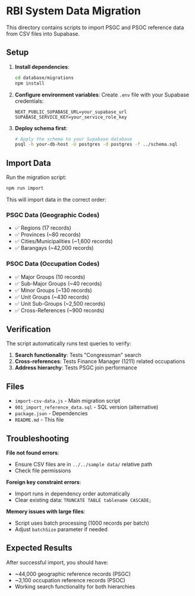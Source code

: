 # RBI System Data Migration

This directory contains scripts to import PSGC and PSOC reference data from CSV files into Supabase.

## Setup

1. **Install dependencies**:
   ```bash
   cd database/migrations
   npm install
   ```

2. **Configure environment variables**:
   Create `.env` file with your Supabase credentials:
   ```env
   NEXT_PUBLIC_SUPABASE_URL=your_supabase_url
   SUPABASE_SERVICE_KEY=your_service_role_key
   ```

3. **Deploy schema first**:
   ```bash
   # Apply the schema to your Supabase database
   psql -h your-db-host -U postgres -d postgres -f ../schema.sql
   ```

## Import Data

Run the migration script:

```bash
npm run import
```

This will import data in the correct order:

### PSGC Data (Geographic Codes)
- ✅ Regions (17 records)
- ✅ Provinces (~80 records) 
- ✅ Cities/Municipalities (~1,600 records)
- ✅ Barangays (~42,000 records)

### PSOC Data (Occupation Codes)
- ✅ Major Groups (10 records)
- ✅ Sub-Major Groups (~40 records)
- ✅ Minor Groups (~130 records) 
- ✅ Unit Groups (~430 records)
- ✅ Unit Sub-Groups (~2,500 records)
- ✅ Cross-References (~900 records)

## Verification

The script automatically runs test queries to verify:

1. **Search functionality**: Tests "Congressman" search
2. **Cross-references**: Tests Finance Manager (1211) related occupations
3. **Address hierarchy**: Tests PSGC join performance

## Files

- `import-csv-data.js` - Main migration script
- `001_import_reference_data.sql` - SQL version (alternative)
- `package.json` - Dependencies
- `README.md` - This file

## Troubleshooting

**File not found errors**: 
- Ensure CSV files are in `../../sample data/` relative path
- Check file permissions

**Foreign key constraint errors**:
- Import runs in dependency order automatically
- Clear existing data: `TRUNCATE TABLE tablename CASCADE;`

**Memory issues with large files**:
- Script uses batch processing (1000 records per batch)
- Adjust `batchSize` parameter if needed

## Expected Results

After successful import, you should have:
- ~44,000 geographic reference records (PSGC)
- ~3,100 occupation reference records (PSOC)
- Working search functionality for both hierarchies